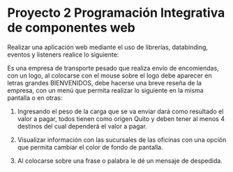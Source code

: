 # Proyecto 2 Programación Integrativa de componentes web

Realizar una aplicación web mediante el uso de librerías, databinding, eventos y listeners realice lo siguiente:

Es una empresa de transporte pesado que realiza envío de encomiendas, con un logo, al colocarse con el mouse sobre el logo debe aparecer en letras grandes BIENVENIDOS, debe hacerse una breve reseña de la empresa, con un menú que permita realizar lo siguiente en la misma pantalla o en otras:

1. Ingresando el peso de la carga que se va enviar dará como resultado el valor a pagar, todos tienen como origen Quito y deben tener al menos 4 destinos del cual dependerá el valor a pagar.

2. Visualizar información con las sucursales de las oficinas con una opción que permita cambiar el color de fondo de pantalla.

3. Al colocarse sobre una frase o palabra le dé un mensaje de despedida.
